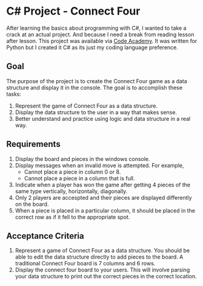 # C# Project - Connect Four

After learning the basics about programming with C#, I wanted to take a crack at an actual project. And because I need a break from reading lesson after lesson. This project was available via [Code Academy](https://www.codecademy.com/). It was written for Python but I created it C# as its just my coding language preference. 

## Goal
The purpose of the project is to create the Connect Four game as a data structure and display it in the console. The goal is to accomplish these tasks:
1. Represent the game of Connect Four as a data structure. 
2. Display the data structure to the user in a way that makes sense.
3. Better understand and practice using logic and data structure in a real way. 

## Requirements
1. Display the board and pieces in the windows console. 
2. Display messages when an invalid move is attempted. For example, 
    - Cannot place a piece in column 0 or 8.
    - Cannot place a piece in a column that is full. 
3. Indicate when a player has won the game after getting 4 pieces of the same type vertically, horizontally, diagonally. 
4. Only 2 players are accespted and their pieces are displayed differently on the board.
5. When a piece is placed in a particular column, it should be placed in the correct row as if it fell to the appropriate spot. 

## Acceptance Criteria 
1. Represent a game of Connect Four as a data structure. You should be able to edit the data structure directly to add pieces to the board. A traditional Connect Four board is 7 columns and 6 rows.
2. Display the connect four board to your users. This will involve parsing your data structure to print out the correct pieces in the correct location.


